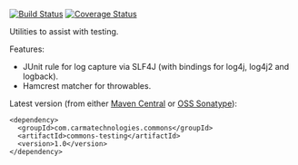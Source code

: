[![Build Status](https://travis-ci.org/marccarre/commons-testing.png?branch=master)](https://travis-ci.org/marccarre/commons-testing) [![Coverage Status](https://coveralls.io/repos/marccarre/commons-testing/badge.png)](https://coveralls.io/r/marccarre/commons-testing)

Utilities to assist with testing.

Features:
  - JUnit rule for log capture via SLF4J (with bindings for log4j, log4j2 and logback).
  - Hamcrest matcher for throwables.

Latest version (from either [Maven Central](http://search.maven.org/#search%7Cga%7C1%7Ccom.carmatechnologies.commons) or [OSS Sonatype](https://oss.sonatype.org/#nexus-search;quick~com.carmatechnologies.commons)):

    
    <dependency>
      <groupId>com.carmatechnologies.commons</groupId>
      <artifactId>commons-testing</artifactId>
      <version>1.0</version>
    </dependency>
    
